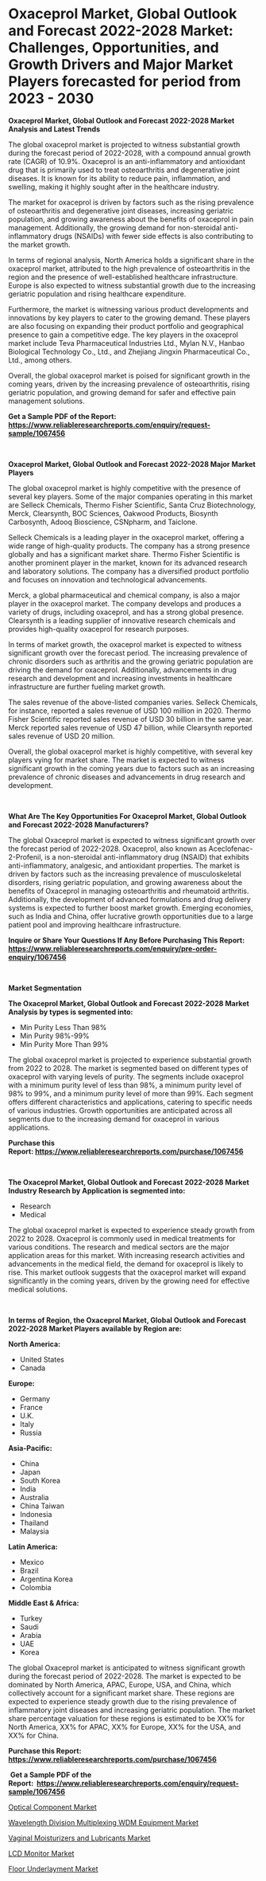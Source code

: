 <p><h1>Oxaceprol Market, Global Outlook and Forecast 2022-2028 Market: Challenges, Opportunities, and Growth Drivers and Major Market Players forecasted for period from 2023 - 2030</h1></p><p><strong>Oxaceprol Market, Global Outlook and Forecast 2022-2028 Market Analysis and Latest Trends</strong></p>
<p><p>The global oxaceprol market is projected to witness substantial growth during the forecast period of 2022-2028, with a compound annual growth rate (CAGR) of 10.9%. Oxaceprol is an anti-inflammatory and antioxidant drug that is primarily used to treat osteoarthritis and degenerative joint diseases. It is known for its ability to reduce pain, inflammation, and swelling, making it highly sought after in the healthcare industry.</p><p>The market for oxaceprol is driven by factors such as the rising prevalence of osteoarthritis and degenerative joint diseases, increasing geriatric population, and growing awareness about the benefits of oxaceprol in pain management. Additionally, the growing demand for non-steroidal anti-inflammatory drugs (NSAIDs) with fewer side effects is also contributing to the market growth.</p><p>In terms of regional analysis, North America holds a significant share in the oxaceprol market, attributed to the high prevalence of osteoarthritis in the region and the presence of well-established healthcare infrastructure. Europe is also expected to witness substantial growth due to the increasing geriatric population and rising healthcare expenditure.</p><p>Furthermore, the market is witnessing various product developments and innovations by key players to cater to the growing demand. These players are also focusing on expanding their product portfolio and geographical presence to gain a competitive edge. The key players in the oxaceprol market include Teva Pharmaceutical Industries Ltd., Mylan N.V., Hanbao Biological Technology Co., Ltd., and Zhejiang Jingxin Pharmaceutical Co., Ltd., among others.</p><p>Overall, the global oxaceprol market is poised for significant growth in the coming years, driven by the increasing prevalence of osteoarthritis, rising geriatric population, and growing demand for safer and effective pain management solutions.</p></p>
<p><strong>Get a Sample PDF of the Report:&nbsp; <a href="https://www.reliableresearchreports.com/enquiry/request-sample/1067456">https://www.reliableresearchreports.com/enquiry/request-sample/1067456</a></strong></p>
<p>&nbsp;</p>
<p><strong>Oxaceprol Market, Global Outlook and Forecast 2022-2028 Major Market Players</strong></p>
<p><p>The global oxaceprol market is highly competitive with the presence of several key players. Some of the major companies operating in this market are Selleck Chemicals, Thermo Fisher Scientific, Santa Cruz Biotechnology, Merck, Clearsynth, BOC Sciences, Oakwood Products, Biosynth Carbosynth, Adooq Bioscience, CSNpharm, and Taiclone.</p><p>Selleck Chemicals is a leading player in the oxaceprol market, offering a wide range of high-quality products. The company has a strong presence globally and has a significant market share. Thermo Fisher Scientific is another prominent player in the market, known for its advanced research and laboratory solutions. The company has a diversified product portfolio and focuses on innovation and technological advancements.</p><p>Merck, a global pharmaceutical and chemical company, is also a major player in the oxaceprol market. The company develops and produces a variety of drugs, including oxaceprol, and has a strong global presence. Clearsynth is a leading supplier of innovative research chemicals and provides high-quality oxaceprol for research purposes.</p><p>In terms of market growth, the oxaceprol market is expected to witness significant growth over the forecast period. The increasing prevalence of chronic disorders such as arthritis and the growing geriatric population are driving the demand for oxaceprol. Additionally, advancements in drug research and development and increasing investments in healthcare infrastructure are further fueling market growth.</p><p>The sales revenue of the above-listed companies varies. Selleck Chemicals, for instance, reported a sales revenue of USD 100 million in 2020. Thermo Fisher Scientific reported sales revenue of USD 30 billion in the same year. Merck reported sales revenue of USD 47 billion, while Clearsynth reported sales revenue of USD 20 million.</p><p>Overall, the global oxaceprol market is highly competitive, with several key players vying for market share. The market is expected to witness significant growth in the coming years due to factors such as an increasing prevalence of chronic diseases and advancements in drug research and development.</p></p>
<p>&nbsp;</p>
<p><strong>What Are The Key Opportunities For Oxaceprol Market, Global Outlook and Forecast 2022-2028 Manufacturers?</strong></p>
<p><p>The global Oxaceprol market is expected to witness significant growth over the forecast period of 2022-2028. Oxaceprol, also known as Aceclofenac-2-Profenil, is a non-steroidal anti-inflammatory drug (NSAID) that exhibits anti-inflammatory, analgesic, and antioxidant properties. The market is driven by factors such as the increasing prevalence of musculoskeletal disorders, rising geriatric population, and growing awareness about the benefits of Oxaceprol in managing osteoarthritis and rheumatoid arthritis. Additionally, the development of advanced formulations and drug delivery systems is expected to further boost market growth. Emerging economies, such as India and China, offer lucrative growth opportunities due to a large patient pool and improving healthcare infrastructure.</p></p>
<p><strong>Inquire or Share Your Questions If Any Before Purchasing This Report: <a href="https://www.reliableresearchreports.com/enquiry/pre-order-enquiry/1067456">https://www.reliableresearchreports.com/enquiry/pre-order-enquiry/1067456</a></strong></p>
<p>&nbsp;</p>
<p><strong>Market Segmentation</strong></p>
<p><strong>The Oxaceprol Market, Global Outlook and Forecast 2022-2028 Market Analysis by types is segmented into:</strong></p>
<p><ul><li>Min Purity Less Than 98%</li><li>Min Purity 98%-99%</li><li>Min Purity More Than 99%</li></ul></p>
<p><p>The global oxaceprol market is projected to experience substantial growth from 2022 to 2028. The market is segmented based on different types of oxaceprol with varying levels of purity. The segments include oxaceprol with a minimum purity level of less than 98%, a minimum purity level of 98% to 99%, and a minimum purity level of more than 99%. Each segment offers different characteristics and applications, catering to specific needs of various industries. Growth opportunities are anticipated across all segments due to the increasing demand for oxaceprol in various applications.</p></p>
<p><strong>Purchase this Report:&nbsp;<a href="https://www.reliableresearchreports.com/purchase/1067456">https://www.reliableresearchreports.com/purchase/1067456</a></strong></p>
<p>&nbsp;</p>
<p><strong>The Oxaceprol Market, Global Outlook and Forecast 2022-2028 Market Industry Research by Application is segmented into:</strong></p>
<p><ul><li>Research</li><li>Medical</li></ul></p>
<p><p>The global oxaceprol market is expected to experience steady growth from 2022 to 2028. Oxaceprol is commonly used in medical treatments for various conditions. The research and medical sectors are the major application areas for this market. With increasing research activities and advancements in the medical field, the demand for oxaceprol is likely to rise. This market outlook suggests that the oxaceprol market will expand significantly in the coming years, driven by the growing need for effective medical solutions.</p></p>
<p>&nbsp;</p>
<p><strong>In terms of Region, the Oxaceprol Market, Global Outlook and Forecast 2022-2028 Market Players available by Region are:</strong></p>
<p>
    <p> <strong> North America: </strong>
        <ul>
            <li>United States</li>
            <li>Canada</li>
        </ul>
        </p> 
    <p> <strong> Europe: </strong>
        <ul>
            <li>Germany</li>
            <li>France</li>
            <li>U.K.</li>
            <li>Italy</li>
            <li>Russia</li>
        </ul>
        </p> 
    <p> <strong> Asia-Pacific: </strong>
        <ul>
            <li>China</li>
            <li>Japan</li>
            <li>South Korea</li>
            <li>India</li>
            <li>Australia</li>
            <li>China Taiwan</li>
            <li>Indonesia</li>
            <li>Thailand</li>
            <li>Malaysia</li>
        </ul>
        </p> 
    <p> <strong> Latin America: </strong>
        <ul>
            <li>Mexico</li>
            <li>Brazil</li>
            <li>Argentina Korea</li>
            <li>Colombia</li>
        </ul>
        </p> 
    <p> <strong> Middle East & Africa: </strong>
        <ul>
            <li>Turkey</li>
            <li>Saudi</li>
            <li>Arabia</li>
            <li>UAE</li>
            <li>Korea</li>
        </ul>
    </p>
    </p>
<p><p>The global Oxaceprol market is anticipated to witness significant growth during the forecast period of 2022-2028. The market is expected to be dominated by North America, APAC, Europe, USA, and China, which collectively account for a significant market share. These regions are expected to experience steady growth due to the rising prevalence of inflammatory joint diseases and increasing geriatric population. The market share percentage valuation for these regions is estimated to be XX% for North America, XX% for APAC, XX% for Europe, XX% for the USA, and XX% for China.</p></p>
<p><strong>Purchase this Report: <a href="https://www.reliableresearchreports.com/purchase/1067456">https://www.reliableresearchreports.com/purchase/1067456</a></strong></p>
<p>&nbsp;<strong>Get a Sample PDF of the Report:&nbsp;&nbsp;<a href="https://www.reliableresearchreports.com/enquiry/request-sample/1067456">https://www.reliableresearchreports.com/enquiry/request-sample/1067456</a></strong></p>
<p><strong></strong></p>
<p><p><a href="https://www.linkedin.com/pulse/optical-component-market-size-2023-2030-global-industrial-9oede/">Optical Component Market</a></p><p><a href="https://www.reportprime.com/wavelength-division-multiplexing-wdm-equipment-r5587">Wavelength Division Multiplexing WDM Equipment Market</a></p><p><a href="https://medium.com/@angelaarnold1941/vaginal-moisturizers-and-lubricants-market-size-growth-forecast-2023-2030-d805d6351e25">Vaginal Moisturizers and Lubricants Market</a></p><p><a href="https://www.linkedin.com/pulse/lcd-monitor-market-size-share-amp-trends-analysis-report-application-hpfle/">LCD Monitor Market</a></p><p><a href="https://medium.com/@judithhoffman05/floor-underlayment-market-size-growth-forecast-2023-2030-e8087706b13a">Floor Underlayment Market</a></p></p>